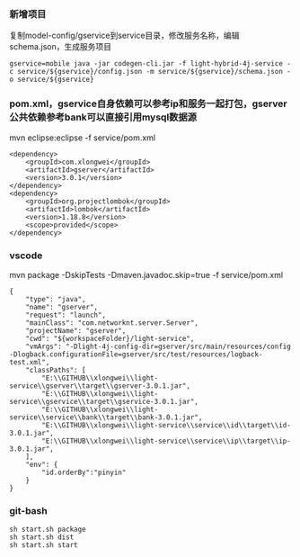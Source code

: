 ### 新增项目
复制model-config/gservice到service目录，修改服务名称，编辑schema.json，生成服务项目
```
gservice=mobile java -jar codegen-cli.jar -f light-hybrid-4j-service -c service/${gservice}/config.json -m service/${gservice}/schema.json -o service/${gservice}
```

### pom.xml，gservice自身依赖可以参考ip和服务一起打包，gserver公共依赖参考bank可以直接引用mysql数据源
mvn eclipse:eclipse -f service/pom.xml
```
<dependency>
    <groupId>com.xlongwei</groupId>
    <artifactId>gserver</artifactId>
    <version>3.0.1</version>
</dependency>
<dependency>
    <groupId>org.projectlombok</groupId>
    <artifactId>lombok</artifactId>
    <version>1.18.8</version>
    <scope>provided</scope>
</dependency>
```

### vscode
mvn package -DskipTests -Dmaven.javadoc.skip=true -f service/pom.xml
```
{
    "type": "java",
    "name": "gserver",
    "request": "launch",
    "mainClass": "com.networknt.server.Server",
    "projectName": "gserver",
    "cwd": "${workspaceFolder}/light-service",
    "vmArgs": "-Dlight-4j-config-dir=gserver/src/main/resources/config -Dlogback.configurationFile=gserver/src/test/resources/logback-test.xml",
    "classPaths": [
        "E:\\GITHUB\\xlongwei\\light-service\\gserver\\target\\gserver-3.0.1.jar",
        "E:\\GITHUB\\xlongwei\\light-service\\gservice\\target\\gservice-3.0.1.jar",
        "E:\\GITHUB\\xlongwei\\light-service\\service\\bank\\target\\bank-3.0.1.jar",
        "E:\\GITHUB\\xlongwei\\light-service\\service\\id\\target\\id-3.0.1.jar",
        "E:\\GITHUB\\xlongwei\\light-service\\service\\ip\\target\\ip-3.0.1.jar",
    ],
    "env": {
        "id.orderBy":"pinyin"
    }
}
```

### git-bash
```
sh start.sh package
sh start.sh dist
sh start.sh start
```
